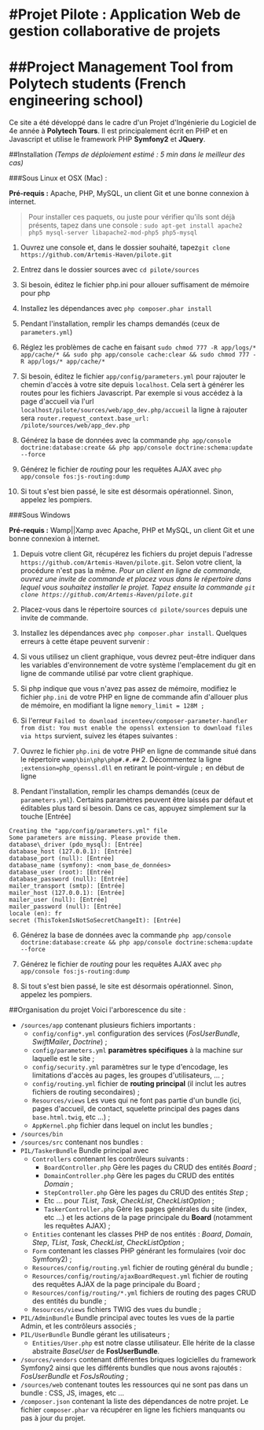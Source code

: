 #Projet Pilote : Application Web de gestion collaborative de projets
======
##Project Management Tool from Polytech students (French engineering school)
======
Ce site a été développé dans le cadre d'un Projet d'Ingénierie  du Logiciel de 4e année à **Polytech Tours**.
Il est principalement écrit en PHP et en Javascript et utilise le framework PHP **Symfony2** et **JQuery**.

##Installation
_(Temps de déploiement estimé : 5 min dans le meilleur des cas)_

###Sous Linux et OSX (Mac) :

**Pré-requis :**  Apache, PHP, MySQL, un client Git et une bonne connexion à internet.

> Pour installer ces paquets, ou juste pour vérifier qu'ils sont déjà présents, tapez dans une console : `sudo apt-get install apache2 php5 mysql-server libapache2-mod-php5 php5-mysql`

1. Ouvrez une console et, dans le dossier souhaité, tapez`git clone https://github.com/Artemis-Haven/pilote.git`

2. Entrez dans le dossier sources avec `cd pilote/sources`

3. Si besoin, éditez le fichier php.ini pour allouer suffisament de mémoire pour php

4. Installez les dépendances avec `php composer.phar install`

5. Pendant l'installation, remplir les champs demandés (ceux de `parameters.yml`)

6. Réglez les problèmes de cache en faisant `sudo chmod 777 -R app/logs/* app/cache/* && sudo php app/console cache:clear && sudo chmod 777 -R app/logs/* app/cache/*`

7. Si besoin, éditez le fichier `app/config/parameters.yml` pour rajouter le chemin d'accès à votre site depuis `localhost`. Cela sert à générer les routes pour les fichiers Javascript.
Par exemple si vous accédez à la page d'accueil via l'url `localhost/pilote/sources/web/app_dev.php/accueil`
la ligne à rajouter sera `router.request_context.base_url: /pilote/sources/web/app_dev.php` 

8. Générez la base de données avec la commande `php app/console doctrine:database:create && php app/console doctrine:schema:update --force`

9. Générez le fichier de *routing* pour les requêtes AJAX avec `php app/console fos:js-routing:dump`

10. Si tout s'est bien passé, le site est désormais opérationnel. Sinon, appelez les pompiers.

###Sous Windows

**Pré-requis :**  Wamp||Xamp avec Apache, PHP et MySQL, un client Git et une bonne connexion à internet.

1. Depuis votre client Git, récupérez les fichiers du projet depuis l'adresse `https://github.com/Artemis-Haven/pilote.git`. Selon votre client, la procédure n'est pas la même. _Pour un client en ligne de commande, ouvrez une invite de commande et placez vous dans le répertoire dans lequel vous souhaitez installer le projet. Tapez ensuite la commande `git clone https://github.com/Artemis-Haven/pilote.git`_

2. Placez-vous dans le répertoire sources `cd pilote/sources` depuis une invite de commande.

4. Installez les dépendances avec `php composer.phar install`. Quelques erreurs à cette étape peuvent survenir :
 1. Si vous utilisez un client graphique, vous devrez peut-être indiquer dans les variables d'environnement de votre système l'emplacement du git en ligne de commande utilisé par votre client graphique.
 2. Si php indique que vous n'avez pas assez de mémoire, modifiez le fichier `php.ini` de votre PHP en ligne de commande afin d'allouer plus de mémoire, en modifiant la ligne `memory_limit = 128M ;`
 3. Si l'erreur `Failed to download incenteev/composer-parameter-handler from dist: You must enable the openssl extension to download files via https` survient, suivez les étapes suivantes :
   1. Ouvrez le fichier `php.ini` de votre PHP en ligne de commande situé dans le répertoire `wamp\bin\php\php#.#.##`
    2. Décommentez la ligne `;extension=php_openssl.dll` en retirant le point-virgule `;` en début de ligne

5. Pendant l'installation, remplir les champs demandés (ceux de `parameters.yml`). Certains paramètres peuvent être laissés par défaut et éditables plus tard si besoin. Dans ce cas, appuyez simplement sur la touche [Entrée]
```
Creating the "app/config/parameters.yml" file
Some parameters are missing. Please provide them.
database\_driver (pdo_mysql): [Entrée]
database_host (127.0.0.1): [Entrée]
database_port (null): [Entrée]
database_name (symfony): <nom_base_de_données>
database_user (root): [Entrée]
database_password (null): [Entrée]
mailer_transport (smtp): [Entrée]
mailer_host (127.0.0.1): [Entrée]
mailer_user (null): [Entrée]
mailer_password (null): [Entrée]
locale (en): fr
secret (ThisTokenIsNotSoSecretChangeIt): [Entrée]
```
6. Générez la base de données avec la commande `php app/console doctrine:database:create && php app/console doctrine:schema:update --force`

7. Générez le fichier de *routing* pour les requêtes AJAX avec `php app/console fos:js-routing:dump`

8. Si tout s'est bien passé, le site est désormais opérationnel. Sinon, appelez les pompiers.

##Organisation du projet
Voici l'arborescence du site :

* `/sources/app` contenant plusieurs fichiers importants :
  * `config/config*.yml` configuration des services (*FosUserBundle*, *SwiftMailer*, *Doctrine*) ;
  * `config/parameters.yml` **paramètres spécifiques** à la machine sur laquelle est le site ;
  * `config/security.yml` paramètres sur le type d'encodage, les limitations d'accès au pages, les groupes d'utilisateurs, ... ;
  * `config/routing.yml` fichier de **routing principal** (il inclut les autres fichiers de routing secondaires) ;
  * `Resources/views` Les vues qui ne font pas partie d'un bundle (ici, pages d'accueil, de contact, squelette principal des pages dans `base.html.twig`, etc ...) ;
  * `AppKernel.php` fichier dans lequel on inclut les bundles ;
* `/sources/bin`
* `/sources/src` contenant nos bundles :
 * `PIL/TaskerBundle` Bundle principal avec
   * `Controllers` contenant les contrôleurs suivants :
     * `BoardController.php` Gère les pages du CRUD des entités *Board* ;
     * `DomainController.php` Gère les pages du CRUD des entités *Domain* ;
     * `StepController.php` Gère les pages du CRUD des entités *Step* ;
     * Etc ... pour *TList*, *Task*, *CheckList*, *CheckListOption* ;
     * `TaskerController.php` Gère les pages générales du site (index, etc ...) et les actions de la page principale du **Board** (notamment les requêtes AJAX) ;
   * `Entities` contenant les classes PHP de nos entités : *Board*, *Domain*, *Step*, *TList*, *Task*, *CheckList*, *CheckListOption* ;
   * `Form` contenant les classes PHP générant les formulaires (voir doc Symfony2) ;
   * `Resources/config/routing.yml` fichier de routing général du bundle ;
   * `Resources/config/routing/ajaxBoardRequest.yml` fichier de routing des requêtes AJAX de la page principale du Board ;
   * `Resources/config/routing/*.yml` fichiers de routing des pages CRUD des entités du bundle ;
   * `Resources/views` fichiers TWIG des vues du bundle ;
 * `PIL/AdminBundle` Bundle principal avec toutes les vues de la partie Admin, et les contrôleurs associés ;
 * `PIL/UserBundle` Bundle gérant les utilisateurs ;
   * `Entities/User.php` est notre classe utilisateur. Elle hérite de la classe abstraite *BaseUser* de **FosUserBundle**.
* `/sources/vendors` contenant différentes briques logicielles du framework Symfony2 ainsi que les différents bundles que nous avons rajoutés : *FosUserBundle* et *FosJsRouting* ;
* `/sources/web` contenant toutes les ressources qui ne sont pas dans un bundle : CSS, JS, images, etc ...
* `/composer.json` contenant la liste des dépendances de notre projet. Le fichier `composer.phar` va récupérer en ligne les fichiers manquants ou pas à jour du projet.
